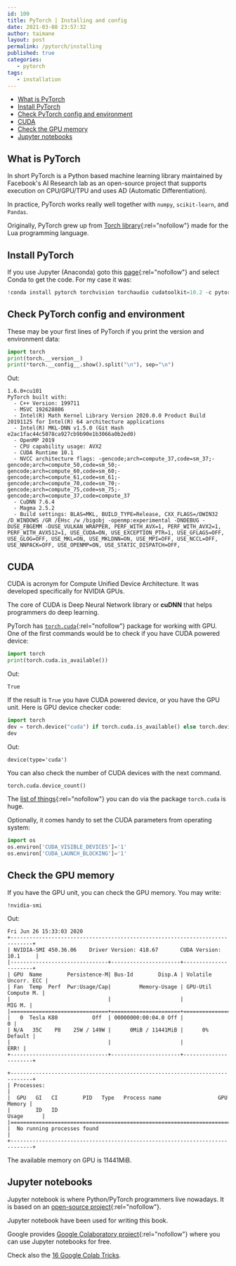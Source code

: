 ```yaml
---
id: 100
title: PyTorch | Installing and config
date: 2021-03-08 23:57:32
author: taimane
layout: post
permalink: /pytorch/installing
published: true
categories:
   - pytorch
tags:
   - installation
---
```

- [What is PyTorch](#what-is-pytorch)
- [Install PyTorch](#install-pytorch)
- [Check PyTorch config and environment](#check-pytorch-config-and-environment)
- [CUDA](#cuda)
- [Check the GPU memory](#check-the-gpu-memory)
- [Jupyter notebooks](#jupyter-notebooks)

## What is PyTorch

In short PyTorch is a Python based machine learning library maintained by Facebook's AI Research lab as an open-source project that supports execution on CPU/GPU/TPU and uses AD (Automatic Differentiation).

In practice, PyTorch works really well together with `numpy`, `scikit-learn`, and `Pandas`.

Originally, PyTorch grew up from [Torch library](https://en.wikipedia.org/wiki/Torch_(machine_learning)){:rel="nofollow"} made for the Lua programming language.

## Install PyTorch 

If you use Jupyter (Anaconda) goto this [page](https://pytorch.org/get-started/locally/){:rel="nofollow"} and select Conda to get the code. For my case it was:

```python
!conda install pytorch torchvision torchaudio cudatoolkit=10.2 -c pytorch
```


## Check PyTorch config and environment

These may be your first lines of PyTorch if you print the version and environment data:

```python
import torch
print(torch.__version__)
print(*torch.__config__.show().split("\n"), sep="\n")
```

Out:
```
1.6.0+cu101
PyTorch built with:
  - C++ Version: 199711
  - MSVC 192628806
  - Intel(R) Math Kernel Library Version 2020.0.0 Product Build 20191125 for Intel(R) 64 architecture applications
  - Intel(R) MKL-DNN v1.5.0 (Git Hash e2ac1fac44c5078ca927cb9b90e1b3066a0b2ed0)
  - OpenMP 2019
  - CPU capability usage: AVX2
  - CUDA Runtime 10.1
  - NVCC architecture flags: -gencode;arch=compute_37,code=sm_37;-gencode;arch=compute_50,code=sm_50;-gencode;arch=compute_60,code=sm_60;-gencode;arch=compute_61,code=sm_61;-gencode;arch=compute_70,code=sm_70;-gencode;arch=compute_75,code=sm_75;-gencode;arch=compute_37,code=compute_37
  - CuDNN 7.6.4
  - Magma 2.5.2
  - Build settings: BLAS=MKL, BUILD_TYPE=Release, CXX_FLAGS=/DWIN32 /D_WINDOWS /GR /EHsc /w /bigobj -openmp:experimental -DNDEBUG -DUSE_FBGEMM -DUSE_VULKAN_WRAPPER, PERF_WITH_AVX=1, PERF_WITH_AVX2=1, PERF_WITH_AVX512=1, USE_CUDA=ON, USE_EXCEPTION_PTR=1, USE_GFLAGS=OFF, USE_GLOG=OFF, USE_MKL=ON, USE_MKLDNN=ON, USE_MPI=OFF, USE_NCCL=OFF, USE_NNPACK=OFF, USE_OPENMP=ON, USE_STATIC_DISPATCH=OFF, 
```

## CUDA

CUDA is acronym for Compute Unified Device Architecture. It was developed specifically for NVIDIA GPUs.

The core of CUDA is Deep Neural Network library or **cuDNN** that helps programmers do deep learning.

PyTorch has [`torch.cuda`](https://pytorch.org/docs/stable/cuda.html#module-torch.cuda){:rel="nofollow"} package for working with GPU. 
One of the first commands would be to check if you have CUDA powered device:

```python
import torch
print(torch.cuda.is_available())
```

Out:
```
True
```
If the result is `True` you have CUDA powered device, or you have the GPU unit.
Here is GPU device checker code:

```python
import torch
dev = torch.device("cuda") if torch.cuda.is_available() else torch.device("cpu")
dev
```

Out:
```
device(type='cuda')
```

You can also check the number of CUDA devices with the next command.

```python
torch.cuda.device_count()
```

The [list of things](https://pytorch.org/docs/stable/cuda.html){:rel="nofollow"} you can do via the package `torch.cuda` is huge.

Optionally, it comes handy to set the CUDA parameters from operating system:

```python
import os 
os.environ['CUDA_VISIBLE_DEVICES']='1'
os.environ['CUDA_LAUNCH_BLOCKING']='1'
```

## Check the GPU memory

If you have the GPU unit, you can check the GPU memory. You may write:

```
!nvidia-smi
```

Out:
```
Fri Jun 26 15:33:03 2020       
+-----------------------------------------------------------------------------+
| NVIDIA-SMI 450.36.06    Driver Version: 418.67       CUDA Version: 10.1     |
|-------------------------------+----------------------+----------------------+
| GPU  Name        Persistence-M| Bus-Id        Disp.A | Volatile Uncorr. ECC |
| Fan  Temp  Perf  Pwr:Usage/Cap|         Memory-Usage | GPU-Util  Compute M. |
|                               |                      |               MIG M. |
|===============================+======================+======================|
|   0  Tesla K80           Off  | 00000000:00:04.0 Off |                    0 |
| N/A   35C    P8    25W / 149W |      0MiB / 11441MiB |      0%      Default |
|                               |                      |                 ERR! |
+-------------------------------+----------------------+----------------------+
                                                                               
+-----------------------------------------------------------------------------+
| Processes:                                                                  |
|  GPU   GI   CI        PID   Type   Process name                  GPU Memory |
|        ID   ID                                                   Usage      |
|=============================================================================|
|  No running processes found                                                 |
+-----------------------------------------------------------------------------+
```

The available memory on GPU is 11441MiB.

## Jupyter notebooks

Jupyter notebook is where Python/PyTorch programmers live nowadays. It is based on an [open-source project](https://github.com/jupyter/notebook){:rel="nofollow"}.

Jupyter notebook have been used for writing this book.

Google provides [Google Colaboratory project](https://colab.research.google.com/){:rel="nofollow"} where you can use Jupyter notebooks for free.


Check also the [16 Google Colab Tricks](https://programming-review.com/colab/tricks).
